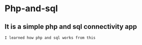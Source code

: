 # Php-and-sql
## It is a simple php and sql connectivity app
`I learned how php and sql works from this`
